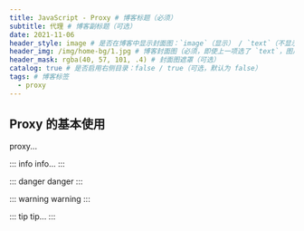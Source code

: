```yaml
---
title: JavaScript - Proxy # 博客标题（必须）
subtitle: 代理 # 博客副标题（可选）
date: 2021-11-06
header_style: image # 是否在博客中显示封面图：`image`（显示） / `text`（不显示）（可选，默认为 `text`）
header_img: /img/home-bg/1.jpg # 博客封面图（必须，即使上一项选了 `text`，图片也需要在首页显示）
header_mask: rgba(40, 57, 101, .4) # 封面图遮罩（可选）
catalog: true # 是否启用右侧目录：false / true（可选，默认为 false）
tags: # 博客标签
  - proxy
---
```




## Proxy 的基本使用

proxy...

::: info
info...
:::

::: danger
danger
:::

::: warning
warning
:::

::: tip
tip...
:::